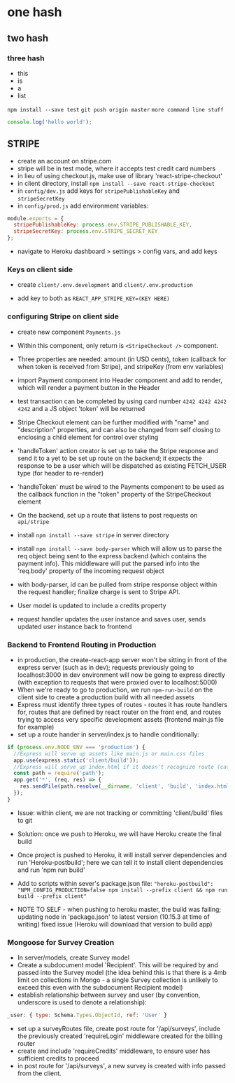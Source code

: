 # one hash

## two hash

### three hash

- this
- is
- a
- list

`npm install --save test`
`git push origin master`
`more command line stuff`

```javascript
console.log('hello world');
```

## STRIPE

- create an account on stripe.com
- stripe will be in test mode, where it accepts test credit card numbers
- in lieu of using checkout.js, make use of library 'react-stripe-checkout'
- in client directory, install `npm install --save react-stripe-checkout`
- in `config/dev.js` add keys for `stripePublishableKey` and `stripeSecretKey`
- in `config/prod.js` add environment variables:

```javascript
module.exports = {
  stripePublishableKey: process.env.STRIPE_PUBLISHABLE_KEY,
  stripeSecretKey: process.env.STRIPE_SECRET_KEY
};
```

- navigate to Heroku dashboard > settings > config vars, and add keys

### Keys on client side

- create `client/.env.development` and `client/.env.production`

- add key to both as `REACT_APP_STRIPE_KEY=(KEY HERE)`

### configuring Stripe on client side

- create new component `Payments.js`
- Within this component, only return is `<StripeCheckout />` component.
- Three properties are needed: amount (in USD cents), token (callback for when token is received from Stripe), and stripeKey (from env variables)

- import Payment component into Header component and add to render, which will render a payment button in the Header

- test transaction can be completed by using card number `4242 4242 4242 4242` and a JS object 'token' will be returned

- Stripe Checkout element can be further modified with "name" and "description" properties, and can also be changed from self closing to enclosing a child element for control over styling

- 'handleToken' action creator is set up to take the Stripe response and send it to a yet to be set up route on the backend; it expects the response to be a user which will be dispatched as existing FETCH_USER type (for header to re-render)
- 'handleToken' must be wired to the Payments component to be used as the callback function in the "token" property of the StripeCheckout element

- On the backend, set up a route that listens to post requests on `api/stripe`

- install `npm install --save stripe` in server directory

- install `npm install --save body-parser` which will allow us to parse the req object being sent to the express backend (which contains the payment info). This middleware will put the parsed info into the 'req.body' property of the incoming request object

- with body-parser, id can be pulled from stripe response object within the request handler; finalize charge is sent to Stripe API.
- User model is updated to include a credits property
- request handler updates the user instance and saves user, sends updated user instance back to frontend

### Backend to Frontend Routing in Production

- in production, the create-react-app server won't be sitting in front of the express server (such as in dev); requests previously going to localhost:3000 in dev environment will now be going to express directly (with exception to requests that were proxied over to localhost:5000)
- When we're ready to go to production, we run `npm-run-build` on the client side to create a production build with all needed assets
- Express must identify three types of routes - routes it has route handlers for, routes that are defined by react router on the front end, and routes trying to access very specific development assets (frontend main.js file for example)
- set up a route hander in server/index.js to handle conditionally:

```javascript
if (process.env.NODE_ENV === 'production') {
  //Express will serve up assets like main.js or main.css files
  app.use(express.static('client/build'));
  //Express will serve up index.html if it doesn't recognize route (catch all route handler)
  const path = require('path');
  app.get('*', (req, res) => {
    res.sendFile(path.resolve(__dirname, 'client', 'build', 'index.html'));
  });
}
```

- Issue: within client, we are not tracking or committing 'client/build' files to git
- Solution: once we push to Heroku, we will have Heroku create the final build
- Once project is pushed to Heroku, it will install server dependencies and run 'Heroku-postbuild'; here we can tell it to install client dependencies and run 'npm run build'

- Add to scripts within sever's package.json file: `"heroku-postbuild": "NPM_CONFIG_PRODUCTION=false npm install --prefix client && npm run build --prefix client"`

- NOTE TO SELF - when pushing to heroku master, the build was failing; updating node in 'package.json' to latest version (10.15.3 at time of writing) fixed issue (Heroku will download that version to build app)

### Mongoose for Survey Creation

- In server/models, create Survey model
- Create a subdocument model 'Recipient'. This will be required by and passed into the Survey model (the idea behind this is that there is a 4mb limit on collections in Mongo - a single Survey collection is unlikely to exceed this even with the subdocument Recipient model)
- establish relationship between survey and user (by convention, underscore is used to denote a relationship):

```javascript
_user: { type: Schema.Types.ObjectId, ref: 'User' }
```

- set up a surveyRoutes file, create post route for '/api/surveys', include the previously created 'requireLogin' middleware created for the billing router
- create and include 'requireCredits' middleware, to ensure user has sufficient credits to proceed
- in post route for '/api/surveys', a new survey is created with info passed from the client.
